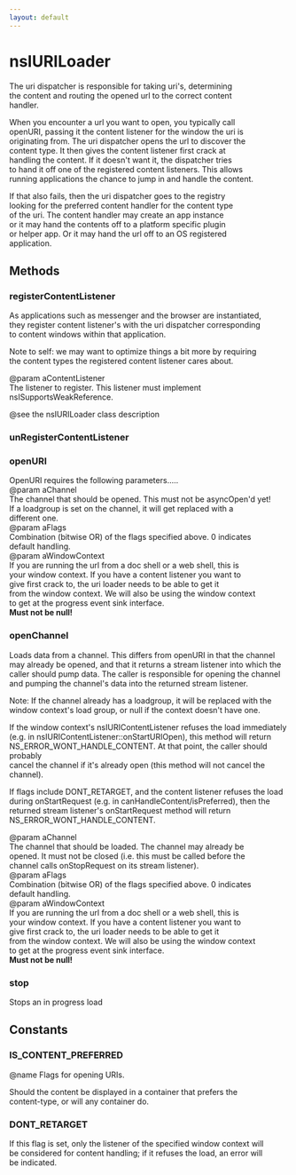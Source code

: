 ```yaml
---
layout: default
---
```


# nsIURILoader #
  
The uri dispatcher is responsible for taking uri's, determining  
the content and routing the opened url to the correct content   
handler.   
  
When you encounter a url you want to open, you typically call   
openURI, passing it the content listener for the window the uri is   
originating from. The uri dispatcher opens the url to discover the   
content type. It then gives the content listener first crack at   
handling the content. If it doesn't want it, the dispatcher tries  
to hand it off one of the registered content listeners. This allows  
running applications the chance to jump in and handle the content.  
  
If that also fails, then the uri dispatcher goes to the registry  
looking for the preferred content handler for the content type  
of the uri. The content handler may create an app instance  
or it may hand the contents off to a platform specific plugin  
or helper app. Or it may hand the url off to an OS registered   
application.   
  

## Methods ##

### registerContentListener ###
  
As applications such as messenger and the browser are instantiated,  
they register content listener's with the uri dispatcher corresponding  
to content windows within that application.   
  
Note to self: we may want to optimize things a bit more by requiring  
the content types the registered content listener cares about.  
  
@param aContentListener  
       The listener to register. This listener must implement  
       nsISupportsWeakReference.  
  
@see the nsIURILoader class description  
  

### unRegisterContentListener ###

### openURI ###
  
OpenURI requires the following parameters.....  
@param aChannel  
       The channel that should be opened. This must not be asyncOpen'd yet!  
       If a loadgroup is set on the channel, it will get replaced with a  
       different one.  
@param aFlags  
       Combination (bitwise OR) of the flags specified above. 0 indicates  
       default handling.  
@param aWindowContext  
       If you are running the url from a doc shell or a web shell, this is  
       your window context. If you have a content listener you want to  
       give first crack to, the uri loader needs to be able to get it  
       from the window context. We will also be using the window context  
       to get at the progress event sink interface.  
       <b>Must not be null!</b>  
  

### openChannel ###
  
Loads data from a channel. This differs from openURI in that the channel  
may already be opened, and that it returns a stream listener into which the  
caller should pump data. The caller is responsible for opening the channel  
and pumping the channel's data into the returned stream listener.  
  
Note: If the channel already has a loadgroup, it will be replaced with the  
window context's load group, or null if the context doesn't have one.  
  
If the window context's nsIURIContentListener refuses the load immediately  
(e.g. in nsIURIContentListener::onStartURIOpen), this method will return  
NS_ERROR_WONT_HANDLE_CONTENT. At that point, the caller should probably  
cancel the channel if it's already open (this method will not cancel the  
channel).  
  
If flags include DONT_RETARGET, and the content listener refuses the load  
during onStartRequest (e.g. in canHandleContent/isPreferred), then the  
returned stream listener's onStartRequest method will return  
NS_ERROR_WONT_HANDLE_CONTENT.  
  
@param aChannel  
       The channel that should be loaded. The channel may already be  
       opened. It must not be closed (i.e. this must be called before the  
       channel calls onStopRequest on its stream listener).  
@param aFlags  
       Combination (bitwise OR) of the flags specified above. 0 indicates  
       default handling.  
@param aWindowContext  
       If you are running the url from a doc shell or a web shell, this is  
       your window context. If you have a content listener you want to  
       give first crack to, the uri loader needs to be able to get it  
       from the window context. We will also be using the window context  
       to get at the progress event sink interface.  
       <b>Must not be null!</b>  
  

### stop ###
  
Stops an in progress load  
  

## Constants ##

### IS_CONTENT_PREFERRED ###
  
@name Flags for opening URIs.  
  
  
Should the content be displayed in a container that prefers the  
content-type, or will any container do.  
  

### DONT_RETARGET ###
  
If this flag is set, only the listener of the specified window context will  
be considered for content handling; if it refuses the load, an error will  
be indicated.  
  
